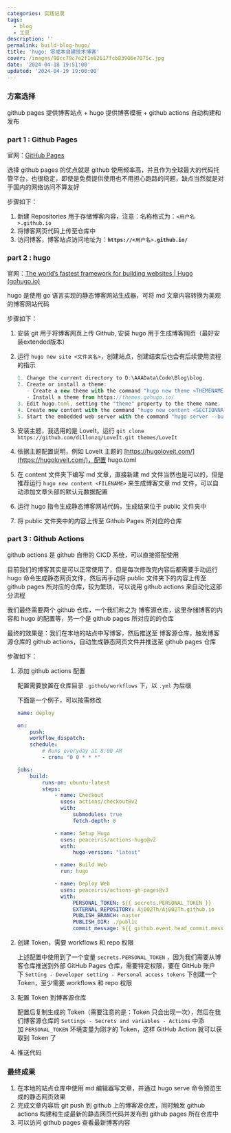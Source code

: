 ```yaml
---
categories: 实践记录
tags:
  - blog
  - 工具
description: ''
permalink: build-blog-hugo/
title: 'hugo: 零成本自建技术博客'
cover: /images/98cc79c7e2f1e62617fcb83906e7075c.jpg
date: '2024-04-18 19:51:00'
updated: '2024-04-19 19:00:00'
---
```


### 方案选择


github pages 提供博客站点 + hugo 提供博客模板 + github actions 自动构建和发布


### part 1 : Github Pages


官网：[GitHub Pages](https://pages.github.com/)


选择 github pages 的优点就是 github 使用频率高，并且作为全球最大的代码托管平台，也很稳定，即使是免费提供使用也不用担心跑路的问题，缺点当然就是对于国内的网络访问不算友好


步骤如下：

1. 新建 Repositories 用于存储博客内容，注意：名称格式为：`<用户名>.github.io`
2. 将博客网页代码上传至仓库中
3. 访问博客，博客站点访问地址为：**`https://<`**`用户名>`**`.github.io/`**

### part 2 : hugo


官网：[The world’s fastest framework for building websites | Hugo (gohugo.io)](https://gohugo.io/)


hugo 是使用 go 语言实现的静态博客网站生成器，可将 md 文章内容转换为美观的博客网站代码


步骤如下：

1. 安装 git 用于将博客网页上传 Github, 安装 hugo 用于生成博客网页（最好安装extended版本）
2. 运行 `hugo new site <文件夹名>`，创建站点，创建结束后也会有后续使用流程的指示

	```javascript
	1. Change the current directory to D:\AAAData\Code\Blog\blog.
	2. Create or install a theme:
	   - Create a new theme with the command "hugo new theme <THEMENAME>"
	   - Install a theme from https://themes.gohugo.io/
	3. Edit hugo.toml, setting the "theme" property to the theme name.
	4. Create new content with the command "hugo new content <SECTIONNAME>\<FILENAME>.<FORMAT>".
	5. Start the embedded web server with the command "hugo server --buildDrafts".
	```

3. 安装主题，我选用的是 LoveIt，运行 `git clone https://github.com/dillonzq/LoveIt.git themes/LoveIt`
4. 依据主题配置说明，例如 LoveIt 主题的 [https://hugoloveit.com/](https://hugoloveit.com/)，配置 hugo.toml
5. 在 content 文件夹下编写 md 文章，直接新建 md 文件当然也是可以的，但是推荐运行 `hugo new content <FILENAME>` 来生成博客文章 md 文件，可以自动添加文章头部的默认元数据配置
6. 运行 hugo 指令生成静态博客网站代码，生成结果位于 public 文件夹中
7. 将 public 文件夹中的内容上传至 Github Pages 所对应的仓库

### part 3 : Github Actions


github actions 是 github 自带的 CICD 系统，可以直接搭配使用


目前我们的博客其实是可以正常使用了，但是每次修改完内容后都需要手动运行 hugo 命令生成静态网页文件，然后再手动将 public 文件夹下的内容上传至 github pages 所对应的仓库，较为繁琐，可以说用 github actions 来自动化这部分流程


我们最终需要两个 github 仓库，一个我们称之为 博客源仓库，这里存储博客的内容和 hugo 的配置等，另一个是 github pages 所对应的的仓库


最终的效果是：我们在本地的站点中写博客，然后推送至 博客源仓库，触发博客源仓库的 github actions，自动生成静态网页文件并推送至 github pages 仓库


步骤如下：

1. 添加 github actions 配置

	配置需要放置在仓库目录 `.github/workflows` 下，以 `.yml` 为后缀


	下面是一个例子，可以按需修改


	```yaml
	name: deploy
	
	on:
	    push:
	    workflow_dispatch:
	    schedule:
	        # Runs everyday at 8:00 AM
	        - cron: "0 0 * * *"
	
	jobs:
	    build:
	        runs-on: ubuntu-latest
	        steps:
	            - name: Checkout
	              uses: actions/checkout@v2
	              with:
	                  submodules: true
	                  fetch-depth: 0
	
	            - name: Setup Hugo
	              uses: peaceiris/actions-hugo@v2
	              with:
	                  hugo-version: "latest"
	
	            - name: Build Web
	              run: hugo
	
	            - name: Deploy Web
	              uses: peaceiris/actions-gh-pages@v3
	              with:
	                  PERSONAL_TOKEN: ${{ secrets.PERSONAL_TOKEN }}
	                  EXTERNAL_REPOSITORY: Aj002Th/Aj002Th.github.io
	                  PUBLISH_BRANCH: master
	                  PUBLISH_DIR: ./public
	                  commit_message: ${{ github.event.head_commit.message }}
	```

2. 创建 Token，需要 workflows 和 repo 权限

	上述配置中使用到了一个变量 `secrets.PERSONAL_TOKEN` ，因为我们需要从博客仓库推送到外部 GitHub Pages 仓库，需要特定权限，要在 GitHub 账户下 `Setting - Developer setting - Personal access tokens` 下创建一个 Token，至少需要 workflows 和 repo 权限

3. 配置 Token 到博客源仓库

	配置后复制生成的 Token（需要注意的是：Token 只会出现一次），然后在我们博客源仓库的 `Settings - Secrets and variables - Actions` 中添加 `PERSONAL_TOKEN` 环境变量为刚才的 Token，这样 GitHub Action 就可以获取到 Token 了

4. 推送代码

### 最终成果

1. 在本地的站点仓库中使用 md 编辑器写文章，并通过 hugo serve 命令预览生成的静态网页效果
2. 完成文章内容后 git push 到 github 上的博客源仓库，同时触发 github actions 构建和生成最新的静态网页代码并发布到 github pages 所在仓库中
3. 可以访问 github pages 查看最新博客内容
